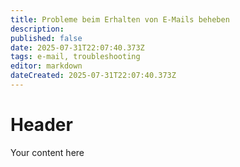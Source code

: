 ```yaml
---
title: Probleme beim Erhalten von E-Mails beheben
description: 
published: false
date: 2025-07-31T22:07:40.373Z
tags: e-mail, troubleshooting
editor: markdown
dateCreated: 2025-07-31T22:07:40.373Z
---
```


# Header
Your content here